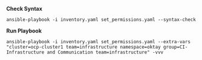 **Check Syntax**
```
ansible-playbook -i inventory.yaml set_permissions.yaml --syntax-check
```
**Run Playbook**
```
ansible-playbook -i inventory.yaml set_permissions.yaml --extra-vars "cluster=ocp-cluster1 team=infrastructure namespace=oktay group=CI-Infrastructure and Communication team=infrastructure" -vvv
```
